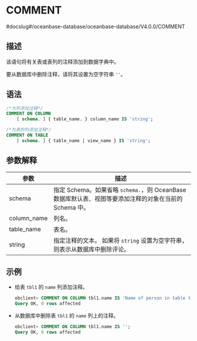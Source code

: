 COMMENT 
============================
#docslug#/oceanbase-database/oceanbase-database/V4.0.0/COMMENT


描述 
-----------------------

该语句将有关表或表列的注释添加到数据字典中。

要从数据库中删除注释，请将其设置为空字符串 `''`。

语法 
-----------------------

```sql
/*为列添加注释*/
COMMENT ON COLUMN 
    [ schema. ] { table_name. } column_name IS 'string';

/*为表的列添加注释*/
COMMENT ON TABLE 
    [ schema. ] { table_name | view_name } IS 'string';
```



参数解释 
-------------------------

|     参数      |                                  描述                                   |
|-------------|-----------------------------------------------------------------------|
| schema      | 指定 Schema。如果省略 `schema.`，则 OceanBase 数据库默认表、视图等要添加注释的对象在当前的 Schema 中。 |
| column_name | 列名。                                                                   |
| table_name  | 表名。                                                                   |
| string      | 指定注释的文本。 如果将 `string` 设置为空字符串，则表示从数据库中删除评论。           |



示例 
-----------------------

* 给表 `tbl1` 的 `name` 列添加注释。

  ```sql
  obclient> COMMENT ON COLUMN tbl1.name IS 'Name of person in table tbl1';
  Query OK, 0 rows affected
  ```


* 从数据库中删除表 `tbl1` 的 `name` 列上的注释。

  ```sql
  obclient> COMMENT ON COLUMN tbl1.name IS '';
  Query OK, 0 rows affected
  ```